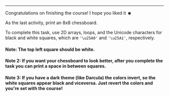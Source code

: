 

***

Congratulations on finishing the course! I hope you liked it ☻

As the last activity, print an 8x8 chessboard.

To complete this task, use 2D arrays, loops, and the Unicode 
characters for black and white squares, which are
`'\u25A0'` and `'\u25A1'`, respectively.

#### Note: The top left square should be white.

#### Note 2: If you want your chessboard to look better, after you complete the task you can print a space in between squares.

#### Note 3: If you have a dark theme (like Darcula) the colors invert, so the white squares appear black and viceversa. Just revert the colors and you're set with the course!